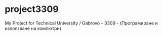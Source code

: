# project3309
My Project for Technical University / Gabrovo - 3309 - (Програмиране и използване на компютри)
